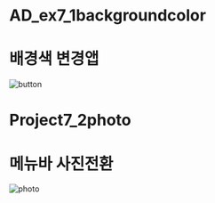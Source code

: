 # AD_ex7_1backgroundcolor

# 배경색 변경앱

![button](https://user-images.githubusercontent.com/88240177/146719669-92dd9486-68f2-485d-a6b0-73d36bdd3ec0.gif)

# Project7_2photo

# 메뉴바 사진전환
![photo](https://user-images.githubusercontent.com/88240177/146724021-e2bbc2c7-e15a-4f74-a3a4-d5635ad23f74.gif)
